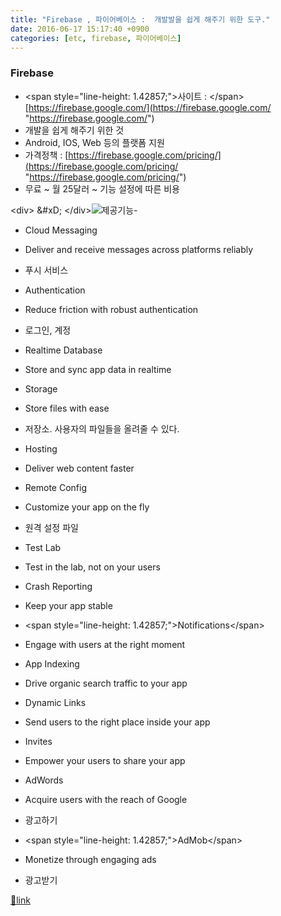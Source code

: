 ```yaml
---
title: "Firebase , 파이어베이스 :  개발발을 쉽게 해주기 위한 도구."
date: 2016-06-17 15:17:40 +0900
categories: [etc, firebase, 파이어베이스]
---
```


### Firebase

- &lt;span style="line-height: 1.42857;"&gt;사이트 : &lt;/span&gt;[https://firebase.google.com/](https://firebase.google.com/ "https://firebase.google.com/")
- 개발을 쉽게 해주기 위한 것
- Android, IOS, Web 등의 플랫폼 지원
- 가격정책 : [https://firebase.google.com/pricing/](https://firebase.google.com/pricing/ "https://firebase.google.com/pricing/")
- 무료 ~ 월 25달러 ~ 기능 설정에 따른 비용


  
&lt;div&gt;  &amp;#xD;
&lt;/div&gt;![](https://lh3.googleusercontent.com/Jp5DG28Mj668TyylbnjcCjNvzh-9-IjxT1IixnKrOziswXJzQZZ8GUpRobmQPba0vvINC8c6GymEni3UYcAX3uLVdHFz0Z_x=s888)제공기능- 
- Cloud Messaging
- Deliver and receive messages across platforms reliably
- 푸시 서비스

- Authentication
- Reduce friction with robust authentication
- 로그인, 계정

- Realtime Database
- Store and sync app data in realtime

- Storage
- Store files with ease
- 저장소. 사용자의 파일들을 올려줄 수 있다.

- Hosting
- Deliver web content faster

- Remote Config
- Customize your app on the fly
- 원격 설정 파일

- Test Lab
- Test in the lab, not on your users

- Crash Reporting
- Keep your app stable

- &lt;span style="line-height: 1.42857;"&gt;Notifications&lt;/span&gt;
- Engage with users at the right moment

- App Indexing
- Drive organic search traffic to your app

- Dynamic Links
- Send users to the right place inside your app

- Invites
- Empower your users to share your app

- AdWords
- Acquire users with the reach of Google
- 광고하기

- &lt;span style="line-height: 1.42857;"&gt;AdMob&lt;/span&gt;
- Monetize through engaging ads
- 광고받기





[🔗link](http://www.mins01.com/mh/tech/read/1012)